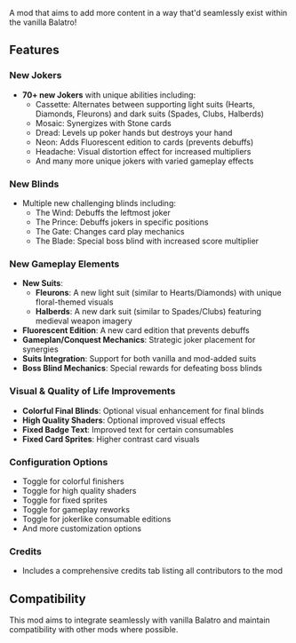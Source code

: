 A mod that aims to add more content in a way that'd seamlessly exist within the vanilla Balatro!

## Features

### New Jokers
- **70+ new Jokers** with unique abilities including:
  - Cassette: Alternates between supporting light suits (Hearts, Diamonds, Fleurons) and dark suits (Spades, Clubs, Halberds)
  - Mosaic: Synergizes with Stone cards
  - Dread: Levels up poker hands but destroys your hand
  - Neon: Adds Fluorescent edition to cards (prevents debuffs)
  - Headache: Visual distortion effect for increased multipliers
  - And many more unique jokers with varied gameplay effects

### New Blinds
- Multiple new challenging blinds including:
  - The Wind: Debuffs the leftmost joker
  - The Prince: Debuffs jokers in specific positions
  - The Gate: Changes card play mechanics
  - The Blade: Special boss blind with increased score multiplier

### New Gameplay Elements
- **New Suits**: 
  - **Fleurons**: A new light suit (similar to Hearts/Diamonds) with unique floral-themed visuals
  - **Halberds**: A new dark suit (similar to Spades/Clubs) featuring medieval weapon imagery
- **Fluorescent Edition**: A new card edition that prevents debuffs
- **Gameplan/Conquest Mechanics**: Strategic joker placement for synergies
- **Suits Integration**: Support for both vanilla and mod-added suits
- **Boss Blind Mechanics**: Special rewards for defeating boss blinds

### Visual & Quality of Life Improvements
- **Colorful Final Blinds**: Optional visual enhancement for final blinds
- **High Quality Shaders**: Optional improved visual effects
- **Fixed Badge Text**: Improved text for certain consumables
- **Fixed Card Sprites**: Higher contrast card visuals

### Configuration Options
- Toggle for colorful finishers
- Toggle for high quality shaders
- Toggle for fixed sprites
- Toggle for gameplay reworks
- Toggle for jokerlike consumable editions
- And more customization options

### Credits
- Includes a comprehensive credits tab listing all contributors to the mod

## Compatibility
This mod aims to integrate seamlessly with vanilla Balatro and maintain compatibility with other mods where possible.
